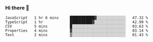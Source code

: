 ### Hi there 👋


<!--START_SECTION:waka-->
```text
JavaScript   1 hr 6 mins     ███████████▓░░░░░░░░░░░░░   47.32 % 
TypeScript   1 hr            ██████████▓░░░░░░░░░░░░░░   42.99 % 
CSV          5 mins          █░░░░░░░░░░░░░░░░░░░░░░░░   03.63 % 
Properties   4 mins          ▓░░░░░░░░░░░░░░░░░░░░░░░░   03.14 % 
Text         2 mins          ▒░░░░░░░░░░░░░░░░░░░░░░░░   01.43 % 
```
<!--END_SECTION:waka-->

<!--
**ssrahul96/ssrahul96** is a ✨ _special_ ✨ repository because its `README.md` (this file) appears on your GitHub profile.

Here are some ideas to get you started:

- 🔭 I’m currently working on ...
- 🌱 I’m currently learning ...
- 👯 I’m looking to collaborate on ...
- 🤔 I’m looking for help with ...
- 💬 Ask me about ...
- 📫 How to reach me: ...
- 😄 Pronouns: ...
- ⚡ Fun fact: ...
-->
